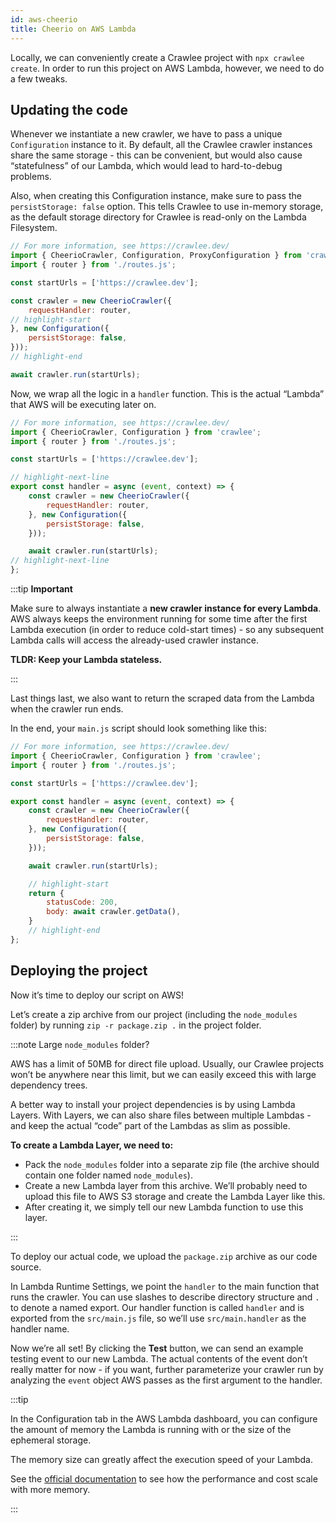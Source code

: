 ```yaml
---
id: aws-cheerio
title: Cheerio on AWS Lambda
---
```


Locally, we can conveniently create a Crawlee project with `npx crawlee create`. In order to run this project on AWS Lambda, however, we need to do a few tweaks.

## Updating the code

Whenever we instantiate a new crawler, we have to pass a unique `Configuration` instance to it. By default, all the Crawlee crawler instances share the same storage - this can be convenient, but would also cause “statefulness” of our Lambda, which would lead to hard-to-debug problems.

Also, when creating this Configuration instance, make sure to pass the `persistStorage: false` option. This tells Crawlee to use in-memory storage, as the default storage directory for Crawlee is read-only on the Lambda Filesystem.
    
```javascript title="src/main.js"
// For more information, see https://crawlee.dev/
import { CheerioCrawler, Configuration, ProxyConfiguration } from 'crawlee';
import { router } from './routes.js';

const startUrls = ['https://crawlee.dev'];

const crawler = new CheerioCrawler({
    requestHandler: router,
// highlight-start
}, new Configuration({
    persistStorage: false,
}));
// highlight-end

await crawler.run(startUrls);
```

Now, we wrap all the logic in a `handler` function. This is the actual “Lambda” that AWS will be executing later on. 

```javascript title="src/main.js"
// For more information, see https://crawlee.dev/
import { CheerioCrawler, Configuration } from 'crawlee';
import { router } from './routes.js';

const startUrls = ['https://crawlee.dev'];

// highlight-next-line
export const handler = async (event, context) => {
    const crawler = new CheerioCrawler({
        requestHandler: router,
    }, new Configuration({
        persistStorage: false,
    }));

    await crawler.run(startUrls);
// highlight-next-line
};
```

:::tip **Important**

Make sure to always instantiate a **new crawler instance for every Lambda**. AWS always keeps the environment running for some time after the first Lambda execution (in order to reduce cold-start times) - so any subsequent Lambda calls will access the already-used crawler instance.

**TLDR: Keep your Lambda stateless.**

:::


Last things last, we also want to return the scraped data from the Lambda when the crawler run ends.

In the end, your `main.js` script should look something like this:

```javascript title="src/main.js"
// For more information, see https://crawlee.dev/
import { CheerioCrawler, Configuration } from 'crawlee';
import { router } from './routes.js';

const startUrls = ['https://crawlee.dev'];

export const handler = async (event, context) => {
    const crawler = new CheerioCrawler({
        requestHandler: router,
    }, new Configuration({
        persistStorage: false,
    }));

    await crawler.run(startUrls);

    // highlight-start
    return {
        statusCode: 200,
        body: await crawler.getData(),
    }
    // highlight-end
};
```

## Deploying the project

Now it’s time to deploy our script on AWS!

Let’s create a zip archive from our project (including the `node_modules` folder) by running `zip -r package.zip .` in the project folder.

:::note Large `node_modules` folder?

AWS has a limit of 50MB for direct file upload. Usually, our Crawlee projects won’t be anywhere near this limit, but we can easily exceed this with large dependency trees.

A better way to install your project dependencies is by using Lambda Layers. With Layers, we can also share files between multiple Lambdas - and keep the actual “code” part of the Lambdas as slim as possible.

**To create a Lambda Layer, we need to:** 

- Pack the `node_modules` folder into a separate zip file (the archive should contain one folder named `node_modules`).
- Create a new Lambda layer from this archive. We’ll probably need to upload this file to AWS S3 storage and create the Lambda Layer like this.
- After creating it, we simply tell our new Lambda function to use this layer.

:::

To deploy our actual code, we upload the `package.zip` archive as our code source.

In Lambda Runtime Settings, we point the `handler` to the main function that runs the crawler. You can use slashes to describe directory structure and `.` to denote a named export. Our handler function is called `handler` and is exported from the `src/main.js` file, so we’ll use `src/main.handler` as the handler name.

Now we’re all set! By clicking the **Test** button, we can send an example testing event to our new Lambda. The actual contents of the event don’t really matter for now - if you want, further parameterize your crawler run by analyzing the `event` object AWS passes as the first argument to the handler.

:::tip

In the Configuration tab in the AWS Lambda dashboard, you can configure the amount of memory the Lambda is running with or the size of the ephemeral storage. 

The memory size can greatly affect the execution speed of your Lambda. 

See the [official documentation](https://docs.aws.amazon.com/lambda/latest/operatorguide/computing-power.html) to see how the performance and cost scale with more memory.

:::